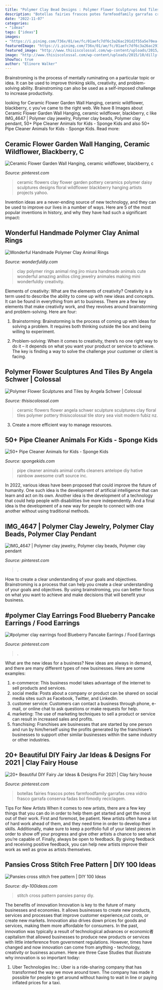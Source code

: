 ```yaml
---
title: "Polymer Clay Bead Designs : Polymer Flower Sculptures And Tiles By Angela Schwer"
description: "Botellas fairies frascos potes farmfoodfamily garrafas crea vidrio frasco garrafa conserva fadas bol fimodiy reciclagem"
date: "2022-11-07"
categories:
- "ideas"
tags: ["ideas"]
images:
- "https://i.pinimg.com/736x/01/ae/fc/01aefc7df6c3a26ac291d2f55a5e70ea--ceramic-flowers-garden-walls.jpg"
featuredImage: "https://i.pinimg.com/736x/01/ae/fc/01aefc7df6c3a26ac291d2f55a5e70ea--ceramic-flowers-garden-walls.jpg"
featured_image: "http://www.thisiscolossal.com/wp-content/uploads/2015/10/dilly-10.jpg"
image: "http://www.thisiscolossal.com/wp-content/uploads/2015/10/dilly-10.jpg"
ShowToc: true
author: "Elinore Walker"
---
```



Brainstroming is the process of mentally ruminating on a particular topic or idea. It can be used to improve thinking skills, creativity, and problem-solving ability. Brainstroming can also be used as a self-imposed challenge to increase productivity.

	

		
looking for Ceramic Flower Garden Wall Hanging, ceramic wildflower, blackberry, c you've came to the right web. We have 8 Images about Ceramic Flower Garden Wall Hanging, ceramic wildflower, blackberry, c like IMG_4647 | Polymer clay jewelry, Polymer clay beads, Polymer clay pendant, 50+ Pipe Cleaner Animals for Kids - Sponge Kids and also 50+ Pipe Cleaner Animals for Kids - Sponge Kids. Read more:
		
    
## Ceramic Flower Garden Wall Hanging, Ceramic Wildflower, Blackberry, C

<img loading=lazy src="https://i.pinimg.com/736x/01/ae/fc/01aefc7df6c3a26ac291d2f55a5e70ea--ceramic-flowers-garden-walls.jpg" onerror="this.onerror=null;this.src='https://tse3.mm.bing.net/th?id=OIP.pHeWZMhu2gf7Co_XSkUhZwHaFj&amp;pid=15.1';" alt="Ceramic Flower Garden Wall Hanging, ceramic wildflower, blackberry, c">

_Source: pinterest.com_

>ceramic flowers clay flower garden pottery ceramics polymer daisy sculptures designs floral wildflower blackberry hanging artists projects yahoo. 

	

Invention ideas are a never-ending source of new technology, and they can be used to improve our lives in a number of ways. Here are 5 of the most popular inventions in history, and why they have had such a significant impact:

    
## Wonderful Handmade Polymer Clay Animal Rings

<img loading=lazy src="https://cdn.wonderfuldiy.com/wp-content/uploads/2015/01/8.jpg" onerror="this.onerror=null;this.src='https://tse1.mm.bing.net/th?id=OIP.ag3Deh5-qJjJaAAvw5011AHaFj&amp;pid=15.1';" alt="Wonderful Handmade Polymer Clay Animal Rings">

_Source: wonderfuldiy.com_

>clay polymer rings animal ring jiro miura handmade animals cute wonderful amazing anillos cling jewelry animales making mini wonderfuldiy creativity. 

	

Elements of creativity: What are the elements of creativity?
Creativity is a term used to describe the ability to come up with new ideas and concepts. It can be found in everything from art to business. There are a few key elements that make creativity work, and they revolves around brainstorming and problem-solving. Here are four:
1. Brainstorming: Brainstorming is the process of coming up with ideas for solving a problem. It requires both thinking outside the box and being willing to experiment.

2. Problem-solving: When it comes to creativity, there’s no one right way to do it – it depends on what you want your product or service to achieve. The key is finding a way to solve the challenge your customer or client is facing.


    
## Polymer Flower Sculptures And Tiles By Angela Schwer | Colossal

<img loading=lazy src="http://www.thisiscolossal.com/wp-content/uploads/2015/10/dilly-10.jpg" onerror="this.onerror=null;this.src='https://tse2.mm.bing.net/th?id=OIP.oQheEJdvHcWsmLJhjA0GFAHaJ3&amp;pid=15.1';" alt="Polymer Flower Sculptures and Tiles by Angela Schwer | Colossal">

_Source: thisiscolossal.com_

>ceramic flowers flower angela schwer sculpture sculptures clay floral tiles polymer pottery thisiscolossal tile story sea visit modern fubiz nz. 

	

3. Create a more efficient way to manage resources.

    
## 50+ Pipe Cleaner Animals For Kids - Sponge Kids

<img loading=lazy src="http://spongekids.com/wp-content/uploads/2014/04/pipe-cleaner-animals/28-pipe-cleaner-antelope.jpg" onerror="this.onerror=null;this.src='https://tse1.mm.bing.net/th?id=OIP.XWRqcdB4Vh5_-EGnVFbR9QHaJ4&amp;pid=15.1';" alt="50+ Pipe Cleaner Animals for Kids - Sponge Kids">

_Source: spongekids.com_

>pipe cleaner animals animal crafts cleaners antelope diy hative rainbow awesome craft source inc. 

	

In 2022, various ideas have been proposed that could improve the future of humanity. One such idea is the development of artificial intelligence that can learn and act on its own. Another idea is the development of a technology that could help people with disabilities live more independently. And a final idea is the development of a new way for people to connect with one another without using traditional methods.

    
## IMG_4647 | Polymer Clay Jewelry, Polymer Clay Beads, Polymer Clay Pendant

<img loading=lazy src="https://i.pinimg.com/736x/91/f5/a7/91f5a77c751e1509cb09dfd0b740ef70.jpg" onerror="this.onerror=null;this.src='https://tse1.mm.bing.net/th?id=OIP.BNG56QqPkpSIB48zXCeUtAHaJ3&amp;pid=15.1';" alt="IMG_4647 | Polymer clay jewelry, Polymer clay beads, Polymer clay pendant">

_Source: pinterest.com_

>. 

	

How to create a clear understanding of your goals and objectives.
Brainstroming is a process that can help you create a clear understanding of your goals and objectives. By using brainstroming, you can better focus on what you want to achieve and make decisions that will benefit your business.

    
## #polymer Clay Earrings Food Blueberry Pancake Earrings / Food Earrings

<img loading=lazy src="https://i.pinimg.com/736x/f7/d3/a4/f7d3a43545aca4456c00cbc50cfce0ed.jpg" onerror="this.onerror=null;this.src='https://tse1.mm.bing.net/th?id=OIP.iTAFVXC2wYlw3NJx8xrXBQHaMl&amp;pid=15.1';" alt="#polymer clay earrings food Blueberry Pancake Earrings / Food Earrings">

_Source: pinterest.com_

>. 

	

What are the new ideas for a business?
New ideas are always in demand, and there are many different types of new businesses. Here are some examples: 
1. e-commerce: This business model takes advantage of the internet to sell products and services. 
2. social media: Posts about a company or product can be shared on social media sites such as Facebook, Twitter, and LinkedIn. 
3. customer service: Customers can contact a business through phone, e-mail, or online chat to ask questions or make requests for help. 
4. marketing: The use of marketing techniques to sell a product or service can result in increased sales and profits. 
5. franchising: Franchises are businesses that are started by one person and run by him/herself using the profits generated by the franchisee’s businesses to support other similar businesses within the same industry or other industries.

    
## 20+ Beautiful DIY Fairy Jar Ideas &amp; Designs For 2021 | Clay Fairy House

<img loading=lazy src="https://i.pinimg.com/736x/af/e0/a7/afe0a770767b99c3ce3f5e6727c1e08a.jpg" onerror="this.onerror=null;this.src='https://tse4.mm.bing.net/th?id=OIP.7yNPCc2neBNM06NbqXo0vQHaLH&amp;pid=15.1';" alt="20+ Beautiful DIY Fairy Jar Ideas &amp; Designs For 2021 | Clay fairy house">

_Source: pinterest.com_

>botellas fairies frascos potes farmfoodfamily garrafas crea vidrio frasco garrafa conserva fadas bol fimodiy reciclagem. 

	

Tips For New Artists
When it comes to new artists, there are a few key things that you can do in order to help them get started and get the most out of their work. First and foremost, be patient. New artists often have a lot of hard work ahead of them, and they need time in order to develop their skills. Additionally, make sure to keep a portfolio full of your latest pieces in order to show off your progress and give other artists a chance to see what you’re capable of. Finally, always be open to feedback. By giving feedback and receiving positive feedback, you can help new artists improve their work as well as grow as artists themselves.

    
## Pansies Cross Stitch Free Pattern | DIY 100 Ideas

<img loading=lazy src="http://diy-100ideas.com/wp-content/uploads/2014/12/pansy-cross-stitch-pattern-free-5.jpg" onerror="this.onerror=null;this.src='https://tse3.mm.bing.net/th?id=OIP.fj1GtwtGucUfB1KAnFKKawHaFX&amp;pid=15.1';" alt="Pansies cross stitch free pattern | DIY 100 Ideas">

_Source: diy-100ideas.com_

>stitch cross pattern pansies pansy diy. 

	

The benefits of innovation
Innovation is key to the future of many businesses and economies. It allows businesses to create new products, services and processes that improve customer experience,cut costs, or create new markets. Innovation also drives down prices for goods and services, making them more affordable for consumers. In the past, innovation was typically a result of technological advances or economic者 capitalism that allowed businesses to produce new products or services with little interference from government regulations. However, times have changed and now innovation can come from anything - technology, creativity or business acumen. Here are three Case Studies that illustrate why innovation is so important today: 
1) Uber Technologies Inc.: Uber is a ride-sharing company that has transformed the way we move around town. The company has made it possible for people to get around without having to wait in line or paying inflated prices for a taxi.

